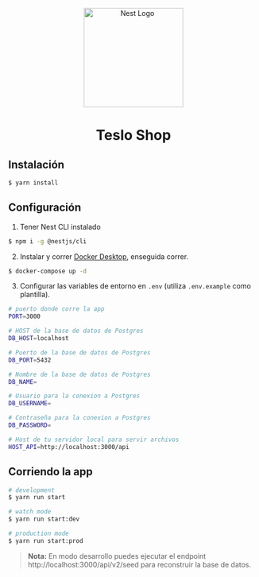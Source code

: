 <p align="center">
  <a href="http://nestjs.com/" target="blank"><img src="https://nestjs.com/img/logo-small.svg" width="200" alt="Nest Logo" /></a>
</p>

[circleci-image]: https://img.shields.io/circleci/build/github/nestjs/nest/master?token=abc123def456
[circleci-url]: https://circleci.com/gh/nestjs/nest

  <h1 align="center">Teslo Shop</h1>


## Instalación

```bash
$ yarn install
```

## Configuración

1. Tener Nest CLI instalado
```bash
$ npm i -g @nestjs/cli
```
2. Instalar y correr [Docker Desktop](https://www.docker.com/products/docker-desktop/), enseguida correr.
```bash
$ docker-compose up -d
```
3. Configurar las variables de entorno en ```.env``` (utiliza ```.env.example``` como plantilla).
```bash
# puerto donde corre la app
PORT=3000

# HOST de la base de datos de Postgres
DB_HOST=localhost

# Puerto de la base de datos de Postgres
DB_PORT=5432

# Nombre de la base de datos de Postgres
DB_NAME=

# Usuario para la conexion a Postgres
DB_USERNAME=

# Contraseña para la conexion a Postgres
DB_PASSWORD=

# Host de tu servidor local para servir archivos
HOST_API=http://localhost:3000/api
```

## Corriendo la app

```bash
# development
$ yarn run start

# watch mode
$ yarn run start:dev

# production mode
$ yarn run start:prod
```
>**Nota:** En modo desarrollo puedes ejecutar el endpoint http://localhost:3000/api/v2/seed para reconstruir la base de datos.